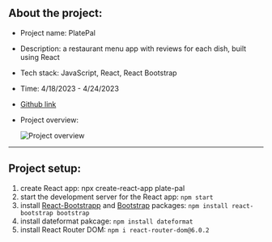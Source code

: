 ## About the project:

- Project name: PlatePal
- Description: a restaurant menu app with reviews for each dish, built using React
- Tech stack: JavaScript, React, React Bootstrap
- Time: 4/18/2023 - 4/24/2023
- [Github link](https://github.com/qmeng222/PlatePal.git)
- Project overview:

  ![Project overview](/src/assets/image/PlatePal_overview.gif)

---

## Project setup:

1. create React app: npx create-react-app plate-pal
2. start the development server for the React app: `npm start`
3. install [React-Bootstrapp](https://react-bootstrap.github.io/) and [Bootstrap](https://getbootstrap.com/) packages: `npm install react-bootstrap bootstrap`
4. install dateformat pakcage: `npm install dateformat`
5. install React Router DOM: `npm i react-router-dom@6.0.2`

